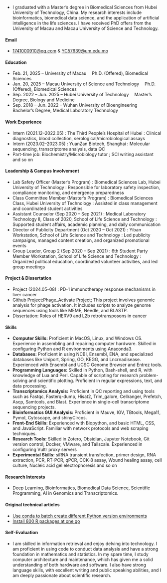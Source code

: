 

- I graduated with a Master’s degree in Biomedical Sciences from Hubei University of Technology, China. My research interests include bioinformatics, biomedical data science, and the application of artificial intelligence in the life sciences. I have received PhD offers from the University of Macau and Macau University of Science and Technology.


#### Email
- 1741000910@qq.com & YC57639@um.edu.mo

#### Education
- Feb. 21, 2025 – University of Macau
 Ph.D. (Offered), Biomedical Sciences
- Jan. 20, 2025 – Macau University of Science and Technology
 Ph.D. (Offered), Biomedical Sciences
- Sep. 2022 – Jun. 2025 – Hubei University of Technology
 Master’s Degree, Biology and Medicine
- Sep. 2018 – Jun. 2022 – Wuhan University of Bioengineering
 Bachelor’s Degree, Medical Laboratory Technology

#### Work Experience
- Intern (2021.12–2022.05) : The Third People’s Hospital of Hubei : Clinical diagnostics, blood collection, serological/microbiological assays  
- Intern (2023.02–2023.05) : YuanZan Biotech, Shanghai : Molecular sequencing, transcriptome analysis, data QC
- Part-time job: Biochemistry/Microbiology tutor ; SCI writing assistant and so on

####  Leadership & Campus Involvement
- Lab Safety Officer (Master’s Program) : Biomedical Sciences Lab, Hubei University of Technology : Responsible for laboratory safety inspection, compliance monitoring, and emergency preparedness
- Class Committee Member (Master’s Program) : Biomedical Sciences Class, Hubei University of Technology : Assisted in class management and coordinated student activities
- Assistant Counselor (Sep 2020 – Sep 2021) : Medical Laboratory Technology II, Class of 2020, School of Life Science and Technology : Supported student affairs, academic planning, and daily communication
- Director of Publicity Department (Oct 2020 – Oct 2021) : Yiban Workstation, School of Life Science and Technology : Led publicity campaigns, managed content creation, and organized promotional events
- Group Leader, Group 2 (Sep 2020 – Sep 2021) : 6th Student Party Member Workstation, School of Life Science and Technology : Organized political education, coordinated volunteer activities, and led group meetings

#### Project & Dissertation
- Project (2024.05–08) : PD-1 immunotherapy response mechanisms in liver cancer
- Github Project:Phage_Activate [Project](https://github.com/zequanhan/phage_activate); This project involves genomic analysis for phage activation. It includes scripts to analyze genome sequences using tools like MEME, Needle, and BLASTP.
- Dissertation: Roles of HERV9 and L2b retrotransposons in cancer

#### Skills
- **Computer Skills:** Proficient in MacOS, Linux, and Windows OS. Experience in assembling and repairing computer hardware. Skilled in configuring Python and R environments using Anaconda3.
- **Databases:** Proficient in using NCBI, Ensembl, ENA, and specialized databases like Uniport, Spring, GO, KEGG, and Lncrnadisease. Experienced with Ensembl and UCSC Genome Browser and Entrez tools.
- **Programming Languages:** Skilled in Python, Bash-shell, and R, with knowledge of Lua and Perl. Capable of scripting for research problem-solving and scientific plotting. Proficient in regular expressions, text, and data processing.
- **Transcriptomics Analysis:** Proficient in QC reporting and using tools such as Fastqc, Fasterq-dump, Hisat2, Trim_galore, Cellranger, Prefetch, Ascp, Samtools, and Blast. Experience in single-cell transcriptome sequencing projects.
- **Bioinformatics GUI Analysis:** Proficient in Mauve, IGV, TBtools, Mega11, Pymol, Cytoscape, and shinyCircos.
- **Front-End Skills:** Experienced with Biopython, and basic HTML, CSS, and JavaScript. Familiar with network protocols and web scraping techniques.
- **Research Tools:** Skilled in Zotero, Obsidian, Jupyter Notebook, Git version control, Docker, VMware, and Tailscale. Experienced in configuring Vultr proxy servers
- **Experimental Skills:** siRNA transient transfection, primer design, RNA extraction, PCR, RT-PCR, qPCR, CCK-8 assay, Wound healing assay, cell culture, Nucleic acid gel electrophoresis and so on
#### Research Interests
- Deep Learning, Bioinformatics, Biomedical Data Science, Scientific Programming, AI in Genomics and Transcriptomics.

#### Original technical articles
- [Use conda to batch create different Python version environments](https://zhuanlan.zhihu.com/p/685892074)
- [Install 800 R packages at one go](https://blog.csdn.net/m0_70373388/article/details/136496365)

#### Self-Evaluation
- I am skilled in information retrieval and enjoy delving into technology. I am proficient in using code to conduct data analysis and have a strong foundation in mathematics and statistics. In my spare time, I study computer architecture and maintenance, which has given me a solid understanding of both hardware and software. I also have strong language skills, with excellent writing and public speaking abilities, and I am deeply passionate about scientific research.
